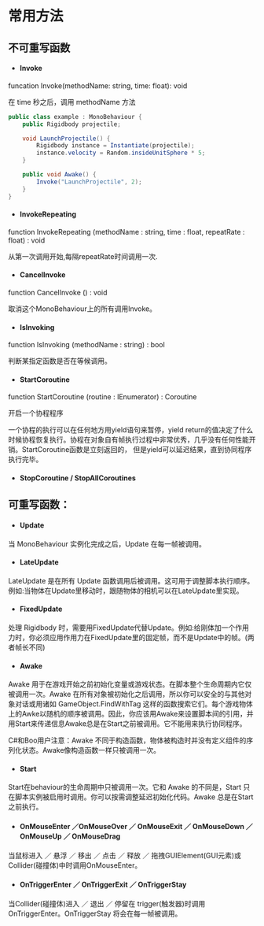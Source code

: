 # 常用方法

## 不可重写函数

* #### **Invoke**

funcation Invoke\(methodName: string, time: float\): void

在 time 秒之后，调用 methodName 方法

```C\#
public class example : MonoBehaviour {
    public Rigidbody projectile;

    void LaunchProjectile() {
        Rigidbody instance = Instantiate(projectile);
        instance.velocity = Random.insideUnitSphere * 5;
    }

    public void Awake() {
        Invoke("LaunchProjectile", 2);
    }
}
```

* #### InvokeRepeating

function InvokeRepeating \(methodName : string, time : float, repeatRate : float\) : void

从第一次调用开始,每隔repeatRate时间调用一次.

* #### CancelInvoke

function CancelInvoke \(\) : void

取消这个MonoBehaviour上的所有调用Invoke。

* #### IsInvoking

function IsInvoking \(methodName : string\) : bool

判断某指定函数是否在等候调用。

* #### StartCoroutine

function StartCoroutine \(routine : IEnumerator\) : Coroutine

开启一个协程程序

一个协程的执行可以在任何地方用yield语句来暂停，yield return的值决定了什么时候协程恢复执行。协程在对象自有帧执行过程中非常优秀，几乎没有任何性能开销。StartCoroutine函数是立刻返回的， 但是yield可以延迟结果，直到协同程序执行完毕。

* #### StopCoroutine / StopAllCoroutines

#### 

## 可重写函数：

* #### Update

当 MonoBehaviour 实例化完成之后，Update 在每一帧被调用。

* #### LateUpdate

LateUpdate 是在所有 Update 函数调用后被调用。这可用于调整脚本执行顺序。例如:当物体在Update里移动时，跟随物体的相机可以在LateUpdate里实现。

* #### FixedUpdate

处理 Rigidbody 时，需要用FixedUpdate代替Update。例如:给刚体加一个作用力时，你必须应用作用力在FixedUpdate里的固定帧，而不是Update中的帧。\(两者帧长不同\)

* #### Awake

Awake 用于在游戏开始之前初始化变量或游戏状态。在脚本整个生命周期内它仅被调用一次。Awake 在所有对象被初始化之后调用，所以你可以安全的与其他对象对话或用诸如 GameObject.FindWithTag 这样的函数搜索它们。每个游戏物体上的Awke以随机的顺序被调用。因此，你应该用Awake来设置脚本间的引用，并用Start来传递信息Awake总是在Start之前被调用。它不能用来执行协同程序。

C\#和Boo用户注意：Awake 不同于构造函数，物体被构造时并没有定义组件的序列化状态。Awake像构造函数一样只被调用一次。

* #### Start

Start在behaviour的生命周期中只被调用一次。它和 Awake 的不同是，Start 只在脚本实例被启用时调用。你可以按需调整延迟初始化代码。Awake 总是在Start之前执行。

* #### OnMouseEnter ／OnMouseOver ／ OnMouseExit ／ OnMouseDown ／ OnMouseUp ／ OnMouseDrag

当鼠标进入 ／ 悬浮 ／ 移出 ／ 点击 ／ 释放 ／ 拖拽GUIElement\(GUI元素\)或Collider\(碰撞体\)中时调用OnMouseEnter。

* #### OnTriggerEnter ／ OnTriggerExit ／ OnTriggerStay

当Collider\(碰撞体\)进入 ／ 退出 ／ 停留在 trigger\(触发器\)时调用OnTriggerEnter。OnTriggerStay 将会在每一帧被调用。




